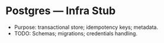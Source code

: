 # Postgres — Infra Stub

- Purpose: transactional store; idempotency keys; metadata.
- TODO: Schemas; migrations; credentials handling.
